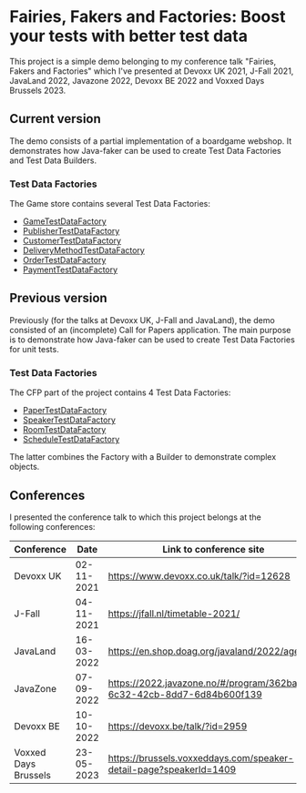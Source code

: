 # Fairies, Fakers and Factories: Boost your tests with better test data

This project is a simple demo belonging to my conference talk "Fairies, Fakers and Factories" which I've presented at Devoxx UK 2021, J-Fall 2021, JavaLand 2022, Javazone 2022, Devoxx BE 2022 and Voxxed Days Brussels 2023.

## Current version

The demo consists of a partial implementation of a boardgame webshop. 
It demonstrates how Java-faker can be used to create Test Data Factories and Test Data Builders.

### Test Data Factories
The Game store contains several Test Data Factories:
* [GameTestDataFactory](src/test/java/nl/jaapcoomans/demo/testdata/gamestore/catalog/GameTestDataFactory.java)
* [PublisherTestDataFactory](src/test/java/nl/jaapcoomans/demo/testdata/gamestore/catalog/PublisherTestDataFactory.java)
* [CustomerTestDataFactory](src/test/java/nl/jaapcoomans/demo/testdata/gamestore/store/CustomerTestDataFactory.java)
* [DeliveryMethodTestDataFactory](src/test/java/nl/jaapcoomans/demo/testdata/gamestore/store/DeliveryMethodTestDataFactory.java)
* [OrderTestDataFactory](src/test/java/nl/jaapcoomans/demo/testdata/gamestore/store/OrderTestDataFactory.java)
* [PaymentTestDataFactory](src/test/java/nl/jaapcoomans/demo/testdata/gamestore/store/PaymentTestDataFactory.java)

## Previous version

Previously (for the talks at Devoxx UK, J-Fall and JavaLand), the demo consisted of an (incomplete) Call for Papers application.
The main purpose is to demonstrate how Java-faker can be used to create Test Data Factories for unit tests.

### Test Data Factories
The CFP part of the project contains 4 Test Data Factories:
* [PaperTestDataFactory](src/test/java/nl/jaapcoomans/demo/testdata/conference/domain/PaperTestDataFactory.java)
* [SpeakerTestDataFactory](src/test/java/nl/jaapcoomans/demo/testdata/conference/domain/SpeakerTestDataFactory.java)
* [RoomTestDataFactory](src/test/java/nl/jaapcoomans/demo/testdata/conference/domain/RoomTestDataFactory.java)
* [ScheduleTestDataFactory](src/test/java/nl/jaapcoomans/demo/testdata/conference/domain/ScheduleTestDataFactory.java)

The latter combines the Factory with a Builder to demonstrate complex objects.

## Conferences

I presented the conference talk to which this project belongs at the following conferences:

| Conference           | Date       | Link to conference site                                                 |
|----------------------|------------|-------------------------------------------------------------------------|
| Devoxx UK            | 02-11-2021 | https://www.devoxx.co.uk/talk/?id=12628                                 |
| J-Fall               | 04-11-2021 | https://jfall.nl/timetable-2021/                                        |
| JavaLand             | 16-03-2022 | https://en.shop.doag.org/javaland/2022/agenda/                          |
| JavaZone             | 07-09-2022 | https://2022.javazone.no/#/program/362babf9-6c32-42cb-8dd7-6d84b600f139 |
| Devoxx BE            | 10-10-2022 | https://devoxx.be/talk/?id=2959                                         |
| Voxxed Days Brussels | 23-05-2023 | https://brussels.voxxeddays.com/speaker-detail-page?speakerId=1409      | 
